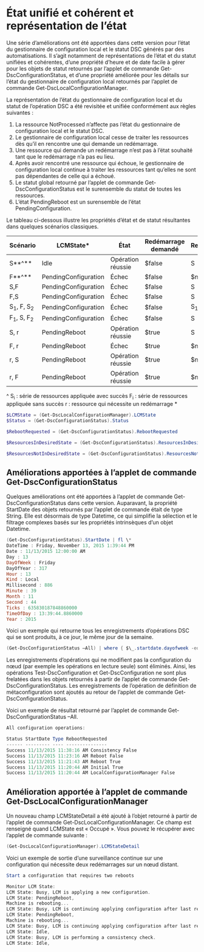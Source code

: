 # <a name="unified-and-consistent-state-and-status-representation"></a>État unifié et cohérent et représentation de l’état

Une série d’améliorations ont été apportées dans cette version pour l’état du gestionnaire de configuration local et le statut DSC générés par des automatisations. Il s’agit notamment de représentations de l’état et du statut unifiées et cohérentes, d’une propriété d’heure et de date facile à gérer pour les objets de statut retournés par l’applet de commande Get-DscConfigurationStatus, et d’une propriété améliorée pour les détails sur l’état du gestionnaire de configuration local retournés par l’applet de commande Get-DscLocalConfigurationManager.

La représentation de l’état du gestionnaire de configuration local et du statut de l’opération DSC a été revisitée et unifiée conformément aux règles suivantes :
1.  La ressource NotProcessed n’affecte pas l’état du gestionnaire de configuration local et le statut DSC.
2.  Le gestionnaire de configuration local cesse de traiter les ressources dès qu’il en rencontre une qui demande un redémarrage.
3.  Une ressource qui demande un redémarrage n’est pas à l’état souhaité tant que le redémarrage n’a pas eu lieu.
4.  Après avoir rencontré une ressource qui échoue, le gestionnaire de configuration local continue à traiter les ressources tant qu’elles ne sont pas dépendantes de celle qui a échoué.
5.  Le statut global retourné par l’applet de commande Get-DscConfigurationStatus est le surensemble du statut de toutes les ressources.
6.  L’état PendingReboot est un surensemble de l’état PendingConfiguration.

Le tableau ci-dessous illustre les propriétés d’état et de statut résultantes dans quelques scénarios classiques.

| **Scénario**                    | **LCMState\***       | **État** | **Redémarrage demandé**  | **ResourcesInDesiredState**  | **ResourcesNotInDesiredState** |
|---------------------------------|----------------------|------------|---------------|------------------------------|--------------------------------|
| S**^**                          | Idle                 | Opération réussie    | $false        | S                            | $null                          |
| F**^**                          | PendingConfiguration | Échec    | $false        | $null                        | F                              |
| S,F                             | PendingConfiguration | Échec    | $false        | S                            | F                              |
| F,S                             | PendingConfiguration | Échec    | $false        | S                            | F                              |
| S<sub>1</sub>, F, S<sub>2</sub> | PendingConfiguration | Échec    | $false        | S<sub>1</sub>, S<sub>2</sub> | F                              |
| F<sub>1</sub>, S, F<sub>2</sub> | PendingConfiguration | Échec    | $false        | S                            | F<sub>1</sub>, F<sub>2</sub>   |
| S, r                            | PendingReboot        | Opération réussie    | $true         | S                            | r                              |
| F, r                            | PendingReboot        | Échec    | $true         | $null                        | F, r                           |
| r, S                            | PendingReboot        | Opération réussie    | $true         | $null                        | r                              |
| r, F                            | PendingReboot        | Opération réussie    | $true         | $null                        | r                              |

^
S<sub>i</sub> : série de ressources appliquée avec succès F<sub>i</sub> : série de ressources appliquée sans succès r : ressource qui nécessite un redémarrage \*

```powershell
$LCMState = (Get-DscLocalConfigurationManager).LCMState
$Status = (Get-DscConfigurationStatus).Status

$RebootRequested = (Get-DscConfigurationStatus).RebootRequested

$ResourcesInDesiredState = (Get-DscConfigurationStatus).ResourcesInDesiredState

$ResourcesNotInDesiredState = (Get-DscConfigurationStatus).ResourcesNotInDesiredState
```
## <a name="enhancement-in-get-dscconfigurationstatus-cmdlet"></a>Améliorations apportées à l’applet de commande Get-DscConfigurationStatus

Quelques améliorations ont été apportées à l’applet de commande Get-DscConfigurationStatus dans cette version. Auparavant, la propriété StartDate des objets retournés par l’applet de commande était de type String. Elle est désormais de type Datetime, ce qui simplifie la sélection et le filtrage complexes basés sur les propriétés intrinsèques d’un objet Datetime.
```powershell
(Get-DscConfigurationStatus).StartDate | fl \*
DateTime : Friday, November 13, 2015 1:39:44 PM
Date : 11/13/2015 12:00:00 AM
Day : 13
DayOfWeek : Friday
DayOfYear : 317
Hour : 13
Kind : Local
Millisecond : 886
Minute : 39
Month : 11
Second : 44
Ticks : 635830187848860000
TimeOfDay : 13:39:44.8860000
Year : 2015
```

Voici un exemple qui retourne tous les enregistrements d’opérations DSC qui se sont produits, à ce jour, le même jour de la semaine.
```powershell
(Get-DscConfigurationStatus –All) | where { $\_.startdate.dayofweek -eq (Get-Date).DayOfWeek }
```

Les enregistrements d’opérations qui ne modifient pas la configuration du nœud (par exemple les opérations en lecture seule) sont éliminés. Ainsi, les opérations Test-DscConfiguration et Get-DscConfiguration ne sont plus frelatées dans les objets retournés à partir de l’applet de commande Get-DscConfigurationStatus.
Les enregistrements de l’opération de définition de métaconfiguration sont ajoutés au retour de l’applet de commande Get-DscConfigurationStatus.

Voici un exemple de résultat retourné par l’applet de commande Get-DscConfigurationStatus –All.
```powershell
All configuration operations:

Status StartDate Type RebootRequested
------ --------- ---- ---------------
Success 11/13/2015 11:38:16 AM Consistency False
Success 11/13/2015 11:23:16 AM Reboot False
Success 11/13/2015 11:21:43 AM Reboot True
Success 11/13/2015 11:20:44 AM Initial True
Success 11/13/2015 11:20:44 AM LocalConfigurationManager False
```

## <a name="enhancement-in-get-dsclocalconfigurationmanager-cmdlet"></a>Amélioration apportée à l’applet de commande Get-DscLocalConfigurationManager
Un nouveau champ LCMStateDetail a été ajouté à l’objet retourné à partir de l’applet de commande Get-DscLocalConfigurationManager. Ce champ est renseigné quand LCMState est « Occupé ». Vous pouvez le récupérer avec l’applet de commande suivante :
```powershell
(Get-DscLocalConfigurationManager).LCMStateDetail
```

Voici un exemple de sortie d’une surveillance continue sur une configuration qui nécessite deux redémarrages sur un nœud distant.
```powershell
Start a configuration that requires two reboots

Monitor LCM State:
LCM State: Busy, LCM is applying a new configuration.
LCM State: PendingReboot,
Machine is rebooting...
LCM State: Busy, LCM is continuing applying configuration after last reboot.
LCM State: PendingReboot,
Machine is rebooting...
LCM State: Busy, LCM is continuing applying configuration after last reboot.
LCM State: Idle,
LCM State: Busy, LCM is performing a consistency check.
LCM State: Idle,
```
